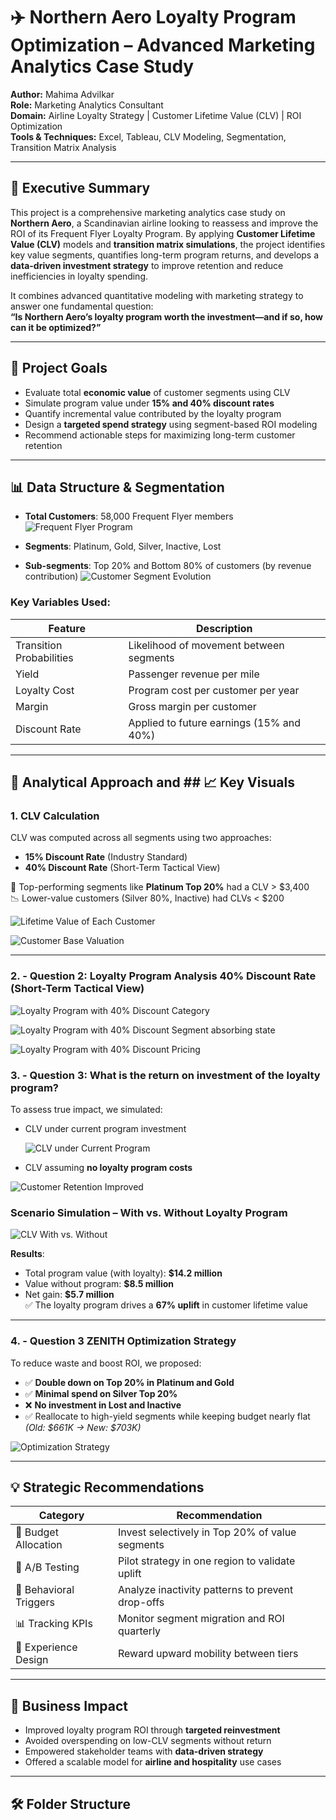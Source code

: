 # ✈️ Northern Aero Loyalty Program Optimization – Advanced Marketing Analytics Case Study

**Author:** Mahima Advilkar  
**Role:** Marketing Analytics Consultant  
**Domain:** Airline Loyalty Strategy | Customer Lifetime Value (CLV) | ROI Optimization  
**Tools & Techniques:** Excel, Tableau, CLV Modeling, Segmentation, Transition Matrix Analysis

---

## 📌 Executive Summary

This project is a comprehensive marketing analytics case study on **Northern Aero**, a Scandinavian airline looking to reassess and improve the ROI of its Frequent Flyer Loyalty Program. By applying **Customer Lifetime Value (CLV)** models and **transition matrix simulations**, the project identifies key value segments, quantifies long-term program returns, and develops a **data-driven investment strategy** to improve retention and reduce inefficiencies in loyalty spending.

It combines advanced quantitative modeling with marketing strategy to answer one fundamental question:  
**“Is Northern Aero’s loyalty program worth the investment—and if so, how can it be optimized?”**

---

## 🎯 Project Goals

- Evaluate total **economic value** of customer segments using CLV
- Simulate program value under **15% and 40% discount rates**
- Quantify incremental value contributed by the loyalty program
- Design a **targeted spend strategy** using segment-based ROI modeling
- Recommend actionable steps for maximizing long-term customer retention

---

## 📊 Data Structure & Segmentation

- **Total Customers**: 58,000 Frequent Flyer members
![Frequent Flyer Program](Images/Frequent_Flyer_Proggram.png)

- **Segments**: Platinum, Gold, Silver, Inactive, Lost
- **Sub-segments**: Top 20% and Bottom 80% of customers (by revenue contribution)
![Customer Segment Evolution](Images/CUSTOMER_SEGMENT.png)

### Key Variables Used:
| Feature                  | Description |
|--------------------------|-------------|
| Transition Probabilities | Likelihood of movement between segments |
| Yield                    | Passenger revenue per mile |
| Loyalty Cost             | Program cost per customer per year |
| Margin                   | Gross margin per customer |
| Discount Rate            | Applied to future earnings (15% and 40%) |

---

## 🧮 Analytical Approach and ## 📈 Key Visuals

### 1. **CLV Calculation**

CLV was computed across all segments using two approaches:
- **15% Discount Rate** (Industry Standard)
- **40% Discount Rate** (Short-Term Tactical View)

📌 Top-performing segments like **Platinum Top 20%** had a CLV > \$3,400  
📉 Lower-value customers (Silver 80%, Inactive) had CLVs < \$200

![Lifetime Value of Each Customer](Images/LTV_CUSTOMERS.png)

![Customer Base Valuation](Images/CUSTOMER_BASE_VALUATION.png)

---
### 2. - Question 2: Loyalty Program Analysis 40% Discount Rate (Short-Term Tactical View)

![Loyalty Program with 40% Discount Category](Images/CLV_BASIS_SEGMENT.png)

![Loyalty Program with 40% Discount Segment absorbing state](Images/CLV_DATABASE_VALUE.png)

![Loyalty Program with 40% Discount Pricing](Images/CLV_VALUE.png)

### 3. - Question 3: What is the return on investment of the loyalty program?

To assess true impact, we simulated:
- CLV under current program investment

  ![CLV under Current Program](Images/Impact_of_Loyalty_Program.png)
  
- CLV assuming **no loyalty program costs**

 ![Customer Retention Improved](Images/customer_retention.png)
  

### **Scenario Simulation – With vs. Without Loyalty Program**

 ![CLV With vs. Without](Images/CLV_VS_NO_CLV.png)

  

**Results**:
- Total program value (with loyalty): **\$14.2 million**
- Value without program: **\$8.5 million**
- Net gain: **\$5.7 million**  
✅ The loyalty program drives a **67% uplift** in customer lifetime value

---

### 4. - Question 3 **ZENITH Optimization Strategy**

To reduce waste and boost ROI, we proposed:
- ✅ **Double down on Top 20% in Platinum and Gold**
- ✅ **Minimal spend on Silver Top 20%**
- ❌ **No investment in Lost and Inactive**
- ✅ Reallocate to high-yield segments while keeping budget nearly flat  
  *(Old: \$661K → New: \$703K)*

![Optimization Strategy](Images/Recommendations.png)

---

## 💡 Strategic Recommendations

| Category             | Recommendation |
|----------------------|----------------|
| 🎯 Budget Allocation | Invest selectively in Top 20% of value segments |
| 🧪 A/B Testing       | Pilot strategy in one region to validate uplift |
| 🧠 Behavioral Triggers | Analyze inactivity patterns to prevent drop-offs |
| 📊 Tracking KPIs     | Monitor segment migration and ROI quarterly |
| 🧭 Experience Design | Reward upward mobility between tiers |

---

## 💼 Business Impact

- Improved loyalty program ROI through **targeted reinvestment**
- Avoided overspending on low-CLV segments without return
- Empowered stakeholder teams with **data-driven strategy**
- Offered a scalable model for **airline and hospitality** use cases

---

## 🛠 Folder Structure

